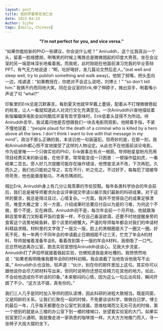 ```yaml
---
layout: post
title: 我的罗曼蒂克消亡史
date: 2022-04-23
Author: Sizhe
tags: [daily, Chinese]
---
```

<p align="center"><b>
"I'm not perfect for you, and vice versa."</b>
</p>

“如果你能给新的PhD一些建议，你会说什么呢？” Aniruddh，这个比我高出一个头，留着一脸络腮胡，咧嘴笑的时候上嘴唇总是微微翘起的印度大男孩，坐在会议室的另一端意味深长地看着我。而我呢，此时刚刚在他面前演习完我的毕业答辩PPT，有气无力地说道：“啊，吃好喝好，发几篇论文然后走人。”(eat well and sleep well, try to publish something and walk away)。他努了努嘴，把头歪向一边，戏谑道：“如果教授在，你绝对不会这么说吧，刘博士！” “so don't tell him.” 我俩不约而同地大笑。同在会议室的Erik,伸了伸脖子，摊出双手，咧着嘴小声说了句 “what?” 

印象里的Erik总是沉默寡言。每到夏天他就早早戴上墨镜，配着从不打理微微卷起的棕发，让人一看就知道此人对流行文化充满意见。一次Aniruddh兴奋地描绘着新版蝙蝠侠电影会如何酷炫并富有哲学意味时，Erik低着头显得不为所动。待Aniruddh言毕，我试着问他是否想跟我们一块去电影院观影。他掰着手指，不紧不慢地说着：“people plaud for the death of a criminal who is killed by a hero above all the laws. I don't think I want to live with that message in my mind”。政治不那么正确的我，本该讥他一句装逼犯。但奇妙的是，在那一刻，我和Aniruddh都心照不宣地接受了这样的人物设定。从此也不在他面前谈论电影。作为组里唯一一个只做实验的PhD，Erik做事总有点一根筋。导师盼星星盼月亮用项目经费买来的新设备，在他手里，常常能变成一只困兽：一顿操作猛如虎，一看结果二百五。旁人好几次提醒可能存在操作错误，他愣是坚决不改，下次再犯。久而久之，我们也只能劝之导之，实在不行，听之任之。不过好歹，每每犯了错被导师苛责，他也能悬崖勒马，不再负隅顽抗。

相比Erik, Aniruddh身上有几分让我羡慕的市侩狡黠。每年各类科学协会的年会前后，我们总是被导师要求向会议评审提交申请以展示我们最新的科研成果。对于这样的要求，我总是得过且过，心情复杂。一方面，我并不觉得自己的成果足够漂亮，难登大雅之堂；另一方面，介绍成果时总要应付自以为是的刁难，为何这个不做，那个不提，实在麻烦。Aniruddh则不是，每次年会前一个月开始，他就跟海鲜店里举着刀叉盼着开饭的食客一样，不仅自己垂涎欲滴，还要不时地提醒身旁的食客这个店里地鲑鱼鲜，那个店里的螃蟹大。严谨的导师每年都会对我们的申请材料精益求精。材料里的文字改了一版又一版，脸上的黑眼圈是大了一圈又一圈。好死不死，有一年两个不同年会的申请截止日期相距不过三天，忙完了年会A的材料，导师就催着准备年会B。看着改到第十一版的年会A材料，我倒吸了一口气，忿忿然地逃离办公室，跑去实验室想找Aniruddh谈谈心。见我大步流星，Aniruddh打了声招呼就接着做起实验，仿佛知道我是来吐槽的。我愤愤然地说：“如果老板明晚催我要年会B的材料初稿，我会直截了当地告诉他我写不出来。” Aniruddh头也没抬，轻声道：“伙计，别在你的邮件里加上这句。其实你可以跟他说你会尽力把材料写出来，但同时说明你还想花些精力在其他的地方。如此，不会给他造成你不听话的印象。”本来郁闷的心情，因为这么一句云淡风轻，瞬间开朗了不少。“这方法不错，真有你的。”

我们三人几乎是同时加入导师的团队读博，因此科研的进程大致相当。既是同窗，又是同龄的关系，让我们仨聚在一起的时候，不免要谈谈科学，做做白日梦。博士的最后一年，几乎每天都要在办公室忙到凌晨。思维枯竭而又无处可去的时候，第一个想到的就是从三楼的办公室下到一楼的楼梯口，张望着实验室的大门。如果实验室里灯火通明，我就像走进一家熟悉的咖啡馆一样。大大方方地推门而入，寻一张椅子大摇大摆的坐下。
